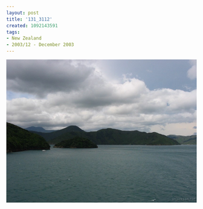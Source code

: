 ```yaml
---
layout: post
title: '131_3112'
created: 1092143591
tags:
- New Zealand
- 2003/12 - December 2003
---
```


<img src="/image/images/131_3112-1104.jpg"/>

